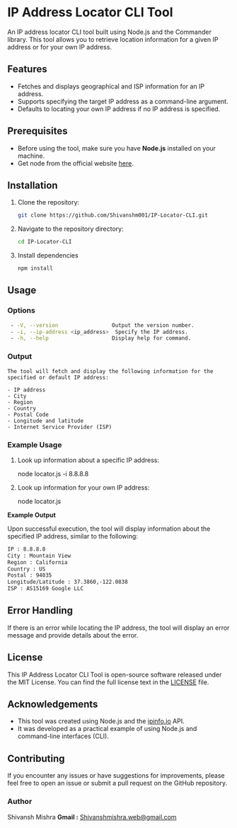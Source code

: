 # IP Address Locator CLI Tool

An IP address locator CLI tool built using Node.js and the Commander library. This tool allows you to retrieve location information for a given IP address or for your own IP address.

## Features

- Fetches and displays geographical and ISP information for an IP address.
- Supports specifying the target IP address as a command-line argument.
- Defaults to locating your own IP address if no IP address is specified.

## Prerequisites

- Before using the tool, make sure you have **Node.js** installed on your machine.
- Get node from the official website [here](https://nodejs.org/en).

## Installation


1. Clone the repository:

   ```bash
   git clone https://github.com/Shivanshm001/IP-Locator-CLI.git
    ```
2. Navigate to the repository directory:
   ```bash
   cd IP-Locator-CLI
    ```
3. Install dependencies
   ```bash
   npm install
    ```
## Usage

 ### Options

  ```bash
   - -V, --version                 Output the version number.
   - -i, --ip-address <ip_address>  Specify the IP address.
   - -h, --help                    Display help for command.
  ```

 ### Output

    The tool will fetch and display the following information for the specified or default IP address:

    - IP address
    - City
    - Region
    - Country
    - Postal Code
    - Longitude and latitude
    - Internet Service Provider (ISP)


 ### Example Usage

  1. Look up information about a specific IP address:
  
       node locator.js -i 8.8.8.8
  

  2. Look up information for your own IP address:
    
       node locator.js

 **Example Output**

 Upon successful execution, the tool will display information about the specified IP address, 
 similar to the following:

   ```bash
   IP : 8.8.8.8
   City : Mountain View
   Region : California
   Country : US
   Postal : 94035
   Longitude/Latitude : 37.3860,-122.0838
   ISP : AS15169 Google LLC
   ```
 
## Error Handling

 If there is an error while locating the IP address, the tool will display an error message and provide details about the error.

## License

 This IP Address Locator CLI Tool is open-source software released under the MIT License. 
 You can find the full license text in the [LICENSE](https://github.com/Shivanshm001/IP-Locator-CLI/blob/main/LICENSE) file.

## Acknowledgements
    
 - This tool was created using Node.js and the [ipinfo.io](https://ipinfo.io/) API.
 - It was developed as a practical example of using Node.js and command-line interfaces (CLI).
  
## Contributing

 If you encounter any issues or have suggestions for improvements,
 please feel free to open an issue or submit a pull request on the GitHub repository.

### Author
 Shivansh Mishra
 **Gmail :**
 Shivanshmishra.web@gmail.com